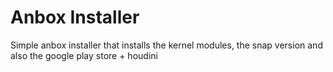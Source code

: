 # Anbox Installer

Simple anbox installer that installs the kernel modules, the snap version and also the google play store + houdini
